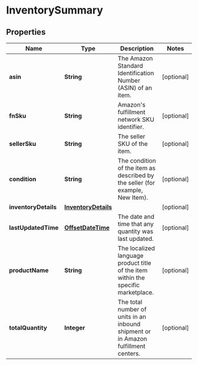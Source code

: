 # InventorySummary

## Properties
Name | Type | Description | Notes
------------ | ------------- | ------------- | -------------
**asin** | **String** | The Amazon Standard Identification Number (ASIN) of an item. |  [optional]
**fnSku** | **String** | Amazon&#x27;s fulfillment network SKU identifier. |  [optional]
**sellerSku** | **String** | The seller SKU of the item. |  [optional]
**condition** | **String** | The condition of the item as described by the seller (for example, New Item). |  [optional]
**inventoryDetails** | [**InventoryDetails**](InventoryDetails.md) |  |  [optional]
**lastUpdatedTime** | [**OffsetDateTime**](OffsetDateTime.md) | The date and time that any quantity was last updated. |  [optional]
**productName** | **String** | The localized language product title of the item within the specific marketplace. |  [optional]
**totalQuantity** | **Integer** | The total number of units in an inbound shipment or in Amazon fulfillment centers. |  [optional]
